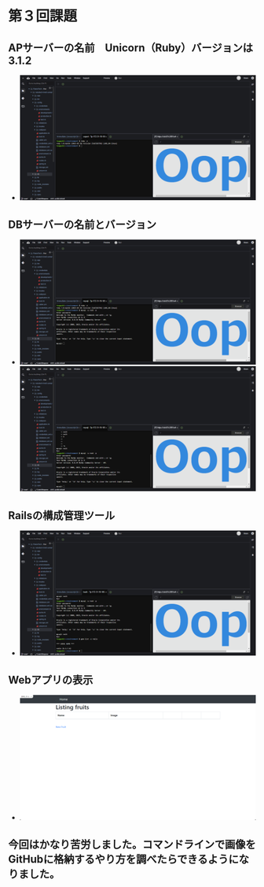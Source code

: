 # 第３回課題
## APサーバーの名前　Unicorn（Ruby）バージョンは　3.1.2
- ![APサーバーの名前とバージョン](Desktop/images/2023-09-22_20h28_18.png)
## DBサーバーの名前とバージョン
- ![DBサーバーの名前　MySQL　Server version: 8.0.34 MySQL Community Server](Desktop/images/2023-09-22_20h30_02.png)![MySQLの再ログイン](https://github.com/n3-tsuguchi/RaiseTech/blob/lecture03/2023-09-22_20h31_38.png)
## Railsの構成管理ツール
- ![Railsの構成管理ツール　パッケージ管理ツール　gem](https://github.com/n3-tsuguchi/RaiseTech/blob/lecture03/2023-09-22_20h33_03.png)
## Webアプリの表示
- ![Webアプリの表示](Desktop/images/2023-09-22_17h16_00.png)
## 今回はかなり苦労しました。コマンドラインで画像をGitHubに格納するやり方を調べたらできるようになりました。
